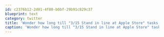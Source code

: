 ```yaml
---
id: c2376b12-2d01-4f80-b0bf-29b91c829c37
blueprint: text
category: twitter
title: 'Wonder how long till "3/15 Stand in line at Apple Store" tasks show up in @ayoudo'
caption: 'Wonder how long till "3/15 Stand in line at Apple Store" tasks show up in <span class="username username_linked">@<a href="https://twitter.com/ayoudo" title="ayoudo">ayoudo</a></span>'
---
```

